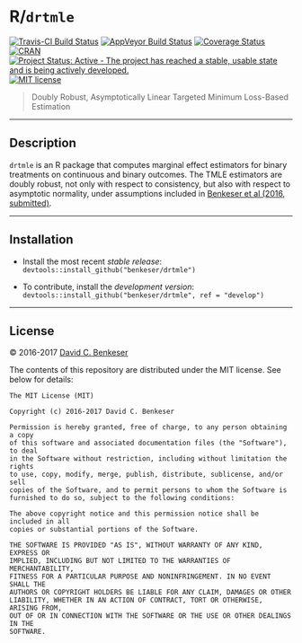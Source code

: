 # R/`drtmle`

[![Travis-CI Build Status](https://travis-ci.org/benkeser/drtmle.svg?branch=master)](https://travis-ci.org/benkeser/drtmle)
[![AppVeyor Build  Status](https://ci.appveyor.com/api/projects/status/github/benkeser/drtmle?branch=master&svg=true)](https://ci.appveyor.com/project/benkeser/survtmle)
[![Coverage Status](https://img.shields.io/codecov/c/github/benkeser/drtmle/master.svg)](https://codecov.io/github/benkeser/drtmle?branch=master)
[![CRAN](http://www.r-pkg.org/badges/version/drtmle)](http://www.r-pkg.org/pkg/drtmle)
[![Project Status: Active - The project has reached a stable, usable state and is being actively developed.](http://www.repostatus.org/badges/latest/active.svg)](http://www.repostatus.org/#active)
[![MIT license](http://img.shields.io/badge/license-MIT-brightgreen.svg)](http://opensource.org/licenses/MIT)

> Doubly Robust, Asymptotically Linear Targeted Minimum Loss-Based Estimation 

---

## Description

`drtmle` is an R package that computes marginal effect estimators for binary 
treatments on continuous and binary outcomes. The TMLE estimators are doubly
robust, not only with respect to consistency, but also with respect to asymptotic 
normality, under assumptions included in [Benkeser et al (2016, submitted)](http://biostats.bepress.com/ucbbiostat/paper356/). 

---

## Installation

- Install the most recent _stable release_:
  `devtools::install_github("benkeser/drtmle")`

- To contribute, install the _development version_:
  `devtools::install_github("benkeser/drtmle", ref = "develop")`

---

## License

&copy; 2016-2017 [David C. Benkeser](http://www.benkeserstatistics.com)

The contents of this repository are distributed under the MIT license. See
below for details:
```
The MIT License (MIT)

Copyright (c) 2016-2017 David C. Benkeser

Permission is hereby granted, free of charge, to any person obtaining a copy
of this software and associated documentation files (the "Software"), to deal
in the Software without restriction, including without limitation the rights
to use, copy, modify, merge, publish, distribute, sublicense, and/or sell
copies of the Software, and to permit persons to whom the Software is
furnished to do so, subject to the following conditions:

The above copyright notice and this permission notice shall be included in all
copies or substantial portions of the Software.

THE SOFTWARE IS PROVIDED "AS IS", WITHOUT WARRANTY OF ANY KIND, EXPRESS OR
IMPLIED, INCLUDING BUT NOT LIMITED TO THE WARRANTIES OF MERCHANTABILITY,
FITNESS FOR A PARTICULAR PURPOSE AND NONINFRINGEMENT. IN NO EVENT SHALL THE
AUTHORS OR COPYRIGHT HOLDERS BE LIABLE FOR ANY CLAIM, DAMAGES OR OTHER
LIABILITY, WHETHER IN AN ACTION OF CONTRACT, TORT OR OTHERWISE, ARISING FROM,
OUT OF OR IN CONNECTION WITH THE SOFTWARE OR THE USE OR OTHER DEALINGS IN THE
SOFTWARE.
```